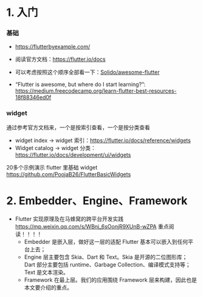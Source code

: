 # 1. 入门

### 基础

* https://flutterbyexample.com/

* 阅读官方文档：https://flutter.io/docs

* 可以考虑按照这个顺序全部看一下：[Solido/awesome-flutter](https://github.com/Solido/awesome-flutter)

* “Flutter is awesome, but where do I start learning?”: https://medium.freecodecamp.org/learn-flutter-best-resources-18f88346ed0f

### widget

通过参考官方文档来，一个是按索引查看，一个是按分类查看

* widget index -> widget 索引：https://flutter.io/docs/reference/widgets
* Widget catalog -> widget 分类：https://flutter.io/docs/development/ui/widgets

20多个示例演示 flutter 里基础 widget
https://github.com/PoojaB26/FlutterBasicWidgets

# 2. Embedder、Engine、Framework

* Flutter 实现原理及在马蜂窝的跨平台开发实践
https://mp.weixin.qq.com/s/WBnj_6sOonjR9XUnB-wZPA
重点阅读！！！！
    * Embedder 是嵌入层，做好这一层的适配 Flutter 基本可以嵌入到任何平台上去；
    * Engine 层主要包含 Skia、Dart 和 Text。Skia 是开源的二位图形库；Dart 部分主要包括 runtime、Garbage Collection、编译模式支持等；Text 是文本渲染。
    * Framework 在最上层。我们的应用围绕 Framework 层来构建，因此也是本文要介绍的重点。